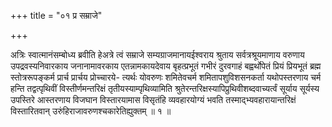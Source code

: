 +++
title = "०१ प्र सम्राजे"

+++

अत्रिः स्वात्मानंसम्बोध्य ब्रवीति हेअत्रे त्वं सम्राजे सम्यग्राजमानायईश्वराय श्रुताय सर्वत्रश्रूयमाणाय वरुणाय उपद्रवस्यनिवारकाय जनानामावरकाय एतन्नामकायदेवाय बृहत्प्रभूतं गभीरं दुरवगाहं बह्वर्थोपेतं प्रियं प्रियभूतं ब्रह्म स्तोत्ररूपङ्कर्म प्रार्च प्रार्चय प्रोच्चारये- त्यर्थः योवरुणः शमितेवचर्म शमितापशुविशसनकर्ता यथोपस्तरणाय चर्म हन्ति तद्वत्पृथिवीं विस्तीर्णमन्तरिक्षं तृतीयस्याम्पृथिव्यामिति श्रुतेरन्तरिक्षस्यापिप्रुथिवीशब्दवाच्यर्त्वं सूर्याय सूर्यस्य उपस्तिरे आस्तरणाय विजघान विस्तारयामास विसृतंहि व्यवहारयोग्यं भवति तस्माद्भ्यवहारायान्तरिक्षं विस्तारितवान् उरुंहिराजावरुणश्चकारेतिह्युक्तम् ॥ १ ॥